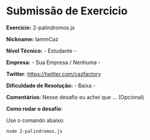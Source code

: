# Submissão de Exercicio

**Exercicio:** 2-palindromos.js

**Nickname:** IammCaz

**Nível Técnico:** - Estudante -

**Empresa:** - Sua Empresa / Nenhuma -

**Twitter**: https://twitter.com/cazfactory

**Dificuldade de Resolução:** - Baixa -

**Comentários:** Nesse desafio eu achei que ... (Opcional)

**Como rodar o desafio**:

Use o comando abaixo:

```bash
node 2-palindromos.js
```
